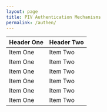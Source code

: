 ```yaml
---
layout: page
title: PIV Authentication Mechanisms
permalink: /authen/
---
```

<table>
<thead><tr><th>Header One</th><th>Header Two</th></tr></thead>
<tr><td>Item One</td><td>Item Two</td></tr>
<tr><td>Item One</td><td>Item Two</td></tr>
<tr><td>Item One</td><td>Item Two</td></tr>
<tr><td>Item One</td><td>Item Two</td></tr>
<tr><td>Item One</td><td>Item Two</td></tr>
<tr><td>Item One</td><td>Item Two</td></tr>
</table>